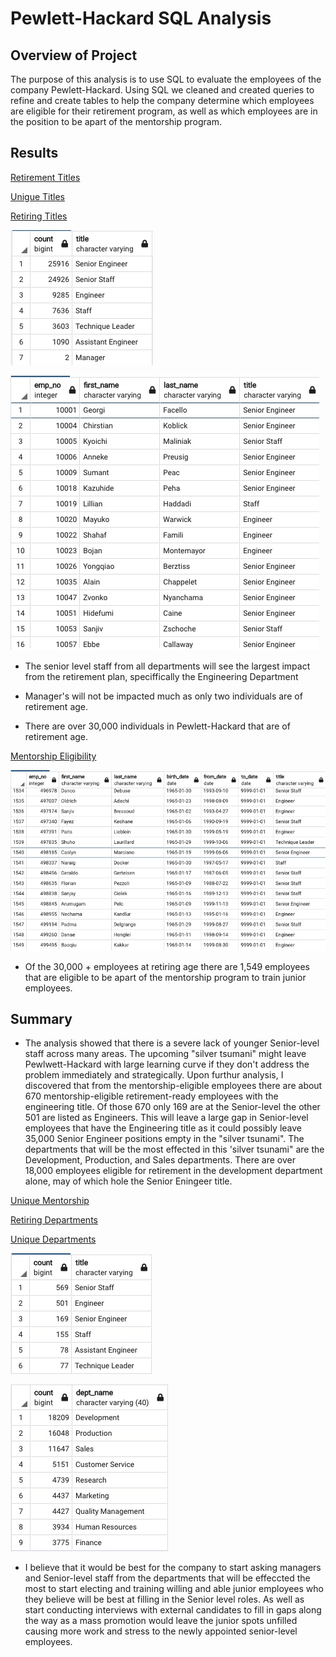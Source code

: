 # Pewlett-Hackard SQL Analysis

## Overview of Project
The purpose of this analysis is to use SQL to evaluate the employees of the company Pewlett-Hackard. Using SQL we cleaned and created queries to refine and create tables to help the company determine which employees are eligible for their retirement program, as well as which employees are in the position to be apart of the mentorship program.


## Results

[Retirement Titles](https://github.com/tsmtruong/pewlett_hackard_analysis/blob/main/data/retirement_title.csv)


[Unigue Titles](https://github.com/tsmtruong/pewlett_hackard_analysis/blob/main/data/unique_titles.csv)


[Retiring Titles](https://github.com/tsmtruong/pewlett_hackard_analysis/blob/main/data/retiring_titles.csv)



![Retiring Titles Picture](https://github.com/tsmtruong/pewlett_hackard_analysis/blob/main/data/retiring_titles.jpg)

![Unique Titles Picture](https://github.com/tsmtruong/pewlett_hackard_analysis/blob/main/data/unique_titles.jpg)


- The senior level staff from all departments will see the largest impact from the retirement plan, speciffically the Engineering Department 

- Manager's will not be impacted much as only two individuals are of retirement age.

- There are over 30,000 individuals in Pewlett-Hackard that are of retirement age.

[Mentorship Eligibility](https://github.com/tsmtruong/pewlett_hackard_analysis/blob/main/data/mentorship_eligibility.csv)


![Mentorship Eligibility Picture](https://github.com/tsmtruong/pewlett_hackard_analysis/blob/main/data/mentorship_eligibility.jpg)

- Of the 30,000 + employees at retiring age there are 1,549 employees that are eligible to be apart of the mentorship program to train junior employees. 

## Summary

- The analysis showed that there is a severe lack of younger Senior-level staff across many areas. The upcoming "silver tsumani" might leave Pewlwett-Hackard with large learning curve if they don't address the problem immediately and strategically. Upon furthur analysis, I discovered that from the mentorship-eligible employees there are about 670 mentorship-eligible retirement-ready employees with the engineering title. Of those 670 only 169 are at the Senior-level the other 501 are listed as Engineers. This will leave a large gap in Senior-level employees that have the Engineering title as it could possibly leave 35,000 Senior Engineer positions empty in the "silver tsunami". The departments that will be the most effected in this 'silver tsunami" are the Development, Production, and Sales departments. There are over 18,000 employees eligible for retirement in the development department alone, may of which hole the Senior Eningeer title. 

[Unique Mentorship](https://github.com/tsmtruong/pewlett_hackard_analysis/blob/main/data/unique_mentorship.csv)

[Retiring Departments](https://github.com/tsmtruong/pewlett_hackard_analysis/blob/main/data/retiring_dept.csv)

[Unique Departments](https://github.com/tsmtruong/pewlett_hackard_analysis/blob/main/data/unique_dept.csv)

![Unique Mentorship Picture](https://github.com/tsmtruong/pewlett_hackard_analysis/blob/main/data/unique_mentorship.jpg)

![Unique Departments Picture](https://github.com/tsmtruong/pewlett_hackard_analysis/blob/main/data/unique_dept.jpg)

- I believe that it would be best for the company to start asking managers and Senior-level staff from the departments that will be effeccted the most to start electing and training willing and able junior employees who they believe will be best at filling in the Senior level roles. As well as start conducting interviews with external candidates to fill in gaps along the way as a mass promotion would leave the junior spots unfilled causing more work and stress to the newly appointed senior-level employees. 
